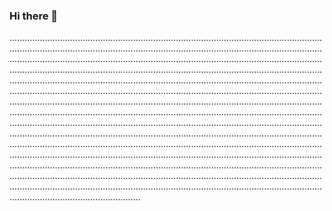 ### Hi there 👋

........................................................................................................................................................................................................................................................................................................................................................................................................................................................................................................................................................................................................................................................................................................................................................................................................................................................................................................................................................................................................................................................................................................................................................................................................................................................................................................................................................................................................................................................................................................................................................................................................................................................................................................................................................................................................................................................................................................................................................................................